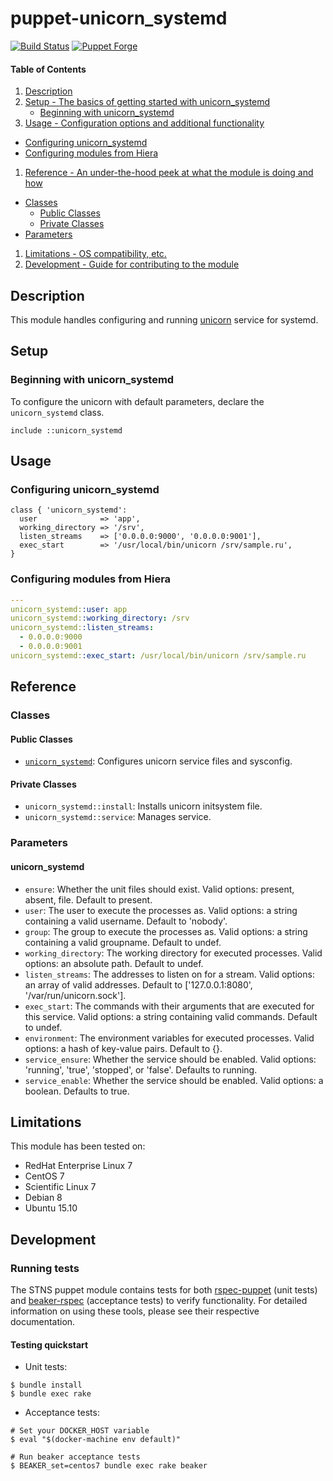 # puppet-unicorn\_systemd

[![Build Status](https://img.shields.io/travis/hfm/puppet-unicorn_systemd/master.svg?style=flat-square)](https://travis-ci.org/hfm/puppet-unicorn_systemd)
[![Puppet Forge](https://img.shields.io/puppetforge/v/hfm/unicorn_systemd.svg?style=flat-square)](https://forge.puppetlabs.com/hfm/unicorn_systemd)

#### Table of Contents

1. [Description](#description)
1. [Setup - The basics of getting started with unicorn_systemd](#setup)
    * [Beginning with unicorn_systemd](#beginning-with-unicorn_systemd)
1. [Usage - Configuration options and additional functionality](#usage)
  - [Configuring unicorn_systemd](#configuring-unicorn_systemd)
  - [Configuring modules from Hiera](#configuring-modules-from-hiera)
1. [Reference - An under-the-hood peek at what the module is doing and how](#reference)
  - [Classes](#classes)
    - [Public Classes](#public-classes)
    - [Private Classes](#private-classes)
  - [Parameters](#parameters)
1. [Limitations - OS compatibility, etc.](#limitations)
1. [Development - Guide for contributing to the module](#development)

## Description

This module handles configuring and running [unicorn](http://unicorn.bogomips.org/) service for systemd.

## Setup

### Beginning with unicorn_systemd

To configure the unicorn with default parameters, declare the `unicorn_systemd` class.

```puppet
include ::unicorn_systemd
```

## Usage

### Configuring unicorn_systemd

```puppet
class { 'unicorn_systemd':
  user              => 'app',
  working_directory => '/srv',
  listen_streams    => ['0.0.0.0:9000', '0.0.0.0:9001'],
  exec_start        => '/usr/local/bin/unicorn /srv/sample.ru',
}
```

### Configuring modules from Hiera

```yaml
---
unicorn_systemd::user: app
unicorn_systemd::working_directory: /srv
unicorn_systemd::listen_streams:
  - 0.0.0.0:9000
  - 0.0.0.0:9001
unicorn_systemd::exec_start: /usr/local/bin/unicorn /srv/sample.ru
```

## Reference

### Classes

#### Public Classes

- [`unicorn_systemd`](#unicorn_systemd): Configures unicorn service files and sysconfig.

#### Private Classes

- `unicorn_systemd::install`: Installs unicorn initsystem file.
- `unicorn_systemd::service`: Manages service.

### Parameters

#### unicorn_systemd

- `ensure`: Whether the unit files should exist. Valid options: present, absent, file. Default to present.
- `user`: The user to execute the processes as. Valid options: a string containing a valid username.  Default to 'nobody'.
- `group`: The group to execute the processes as. Valid options: a string containing a valid groupname.  Default to undef.
- `working_directory`: The working directory for executed processes. Valid options: an absolute path.  Default to undef.
- `listen_streams`: The addresses to listen on for a stream. Valid options: an array of valid addresses.  Default to ['127.0.0.1:8080', '/var/run/unicorn.sock'].
- `exec_start`: The commands with their arguments that are executed for this service. Valid options: a string containing valid commands.  Default to undef.
- `environment`: The environment variables for executed processes. Valid options: a hash of key-value pairs.  Default to {}.
- `service_ensure`: Whether the service should be enabled. Valid options: 'running', 'true', 'stopped', or 'false'.  Defaults to running.
- `service_enable`: Whether the service should be enabled. Valid options: a boolean.  Defaults to true.

## Limitations

This module has been tested on:

- RedHat Enterprise Linux 7
- CentOS 7
- Scientific Linux 7
- Debian 8
- Ubuntu 15.10

## Development

### Running tests

The STNS puppet module contains tests for both [rspec-puppet](http://rspec-puppet.com/) (unit tests) and [beaker-rspec](https://github.com/puppetlabs/beaker-rspec) (acceptance tests) to verify functionality. For detailed information on using these tools, please see their respective documentation.

#### Testing quickstart

- Unit tests:

```console
$ bundle install
$ bundle exec rake
```

- Acceptance tests:

```console
# Set your DOCKER_HOST variable
$ eval "$(docker-machine env default)"

# Run beaker acceptance tests
$ BEAKER_set=centos7 bundle exec rake beaker
```
